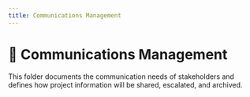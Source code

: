 ```yaml
---
title: Communications Management
---
```


# 📁 Communications Management

This folder documents the communication needs of stakeholders and defines how project information will be shared, escalated, and archived.
